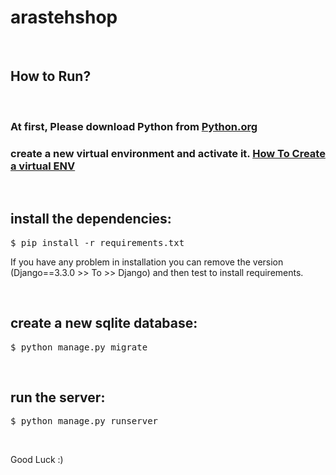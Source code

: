 # arastehshop

<br>
<h2>How to Run? </h2>
<br>
  <h3>
  At first, Please download Python from <a href="https://python.org">Python.org</a>
</h3>
<h3>
  create a new virtual environment and activate it.
  <a href="https://realpython.com/python-virtual-environments-a-primer/">How To Create a virtual ENV</a>
</h3>
<br>

<h2>
  install the dependencies:
</h2>
<div class="highlight highlight-source-shell">
  <pre>$ pip install -r requirements.txt</pre>
  <p>If you have any problem in installation you can remove the version (Django==3.3.0 >> To >> Django) and then test to install requirements.</p>
</div>
<br>

<h2>
  create a new sqlite database:
</h2>
<div class="highlight highlight-source-shell">
  <pre>$ python manage.py migrate</pre>
</div>
<br>

<h2>
  run the server:
</h2>
<div class="highlight highlight-source-shell">
  <pre>$ python manage.py runserver</pre>
</div>
<br>

Good Luck :)
